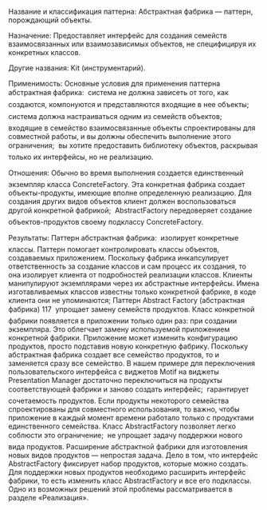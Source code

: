 ﻿Название и классификация паттерна:
Абстрактная фабрика — паттерн, порождающий объекты.

Назначение:
Предоставляет интерфейс для создания семейств взаимосвязанных или взаимозависимых объектов, не специфицируя их конкретных классов.

Другие названия:
Kit (инструментарий).

Применимость:
Основные условия для применения паттерна абстрактная фабрика:

система не должна зависеть от того, как создаются, компонуются и представляются входящие в нее объекты;

система должна настраиваться одним из семейств объектов;

входящие в семейство взаимосвязанные объекты спроектированы для совместной работы, и вы должны обеспечить выполнение этого ограничения;

вы хотите предоставить библиотеку объектов, раскрывая только их интерфейсы, но не реализацию.

Отношения:
Обычно во время выполнения создается единственный экземпляр класса ConcreteFactory. Эта конкретная фабрика создает объекты-продукты, имеющие вполне определенную реализацию. Для создания других видов объектов клиент должен воспользоваться другой конкретной фабрикой;

AbstractFactory передоверяет создание объектов-продуктов своему подклассу ConcreteFactory.

Результаты:
Паттерн абстрактная фабрика:

изолирует конкретные классы. Паттерн помогает контролировать классы объектов, создаваемых приложением. Поскольку фабрика инкапсулирует ответственность за создание классов и сам процесс их создания, то она изолирует клиента от подробностей реализации классов. Клиенты манипулируют экземплярами через их абстрактные интерфейсы. Имена изготавливаемых классов известны только конкретной фабрике, в коде клиента они не упоминаются;
Паттерн Abstract Factory (абстрактная фабрика) 117

упрощает замену семейств продуктов. Класс конкретной фабрики появляется в приложении только один раз: при создании экземпляра. Это облегчает замену используемой приложением конкретной фабрики. Приложение может изменить конфигурацию продуктов, просто подставив новую конкретную фабрику. Поскольку абстрактная фабрика создает все семейство продуктов, то и заменяется сразу все семейство. В нашем примере для переключения пользовательского интерфейса с виджетов Motif на виджеты Presentation Manager достаточно переключиться на продукты соответствующей фабрики и заново создать интерфейс;

гарантирует сочетаемость продуктов. Если продукты некоторого семейства спроектированы для совместного использования, то важно, чтобы приложение в каждый момент времени работало только с продуктами единственного семейства. Класс AbstractFactory позволяет легко соблюсти это ограничение;

не упрощает задачу поддержки нового вида продуктов. Расширение абстрактной фабрики для изготовления новых видов продуктов — непростая задача. Дело в том, что интерфейс AbstractFactory фиксирует набор продуктов, которые можно создать. Для поддержки новых продуктов необходимо расширить интерфейс фабрики, то есть изменить класс AbstractFactory и все его подклассы. Одно из возможных решений этой проблемы рассматривается в разделе «Реализация».